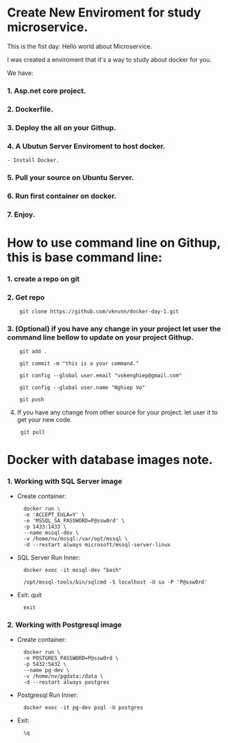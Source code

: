 # Create New Enviroment for study microservice.

This is the fist day: Hello world about Microservice.

I was created a enviroment that it's a way to study about docker for you.

We have:
### 1. Asp.net core project.
### 2. Dockerfile.
### 3. Deploy the all on your Githup.
### 4. A Ubutun Server Enviroment to host docker.
    - Install Docker.
### 5. Pull your source on Ubuntu Server.
### 6. Run first container on docker.
### 7. Enjoy.

# How to use command line on Githup, this is base command line:

### 1. create a repo on git

### 2. Get repo

        git clone https://github.com/vknvnn/docker-day-1.git

### 3. (Optional) if you have any change in your project let user the command line bellow to update on your project Githup.

        git add .

		git commit -m "this is a your command."
		
		git config --global user.email "vokenghiep@gmail.com"
	
		git config --global user.name "Nghiep Vo"
	
		git push

4. If you have any change from other source for your project. let user it to get your new code.

		git pull


# Docker with database images note.

### 1. Working with SQL Server image

- Create container:

		docker run \
		-e 'ACCEPT_EULA=Y' \
		-e 'MSSQL_SA_PASSWORD=P@ssw0rd' \
		-p 1433:1433 \
		--name mssql-dev \
		-v /home/nv/mssql:/var/opt/mssql \
		-d --restart always microsoft/mssql-server-linux

- SQL Server Run Inner:

		docker exec -it mssql-dev "bash"
	
		/opt/mssql-tools/bin/sqlcmd -S localhost -U sa -P 'P@ssw0rd'

- Exit:
		quit
	
		exit

### 2. Working with Postgresql image

- Create container:

		docker run \
		-e POSTGRES_PASSWORD=P@ssw0rd \
		-p 5432:5432 \
		--name pg-dev \
		-v /home/nv/pgdata:/data \   
		-d --restart always postgres

- Postgresql Run Inner:

		docker exec -it pg-dev psql -U postgres

- Exit:

		\q






